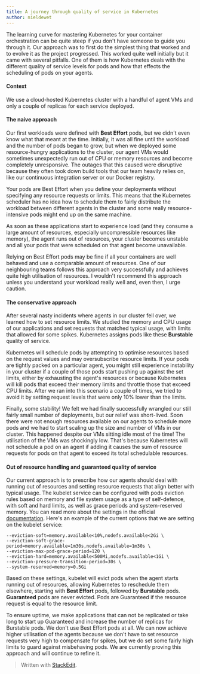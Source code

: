 ```yaml
---
title: A journey through quality of service in Kubernetes
author: nieldewet
---
```

The learning curve for mastering Kubernetes for your container orchestration can be quite steep if you don't have someone to guide you through it. Our approach was to first do the simplest thing that worked and to evolve it as the project progressed. This worked quite well initially but it came with several pitfalls. One of them is how Kubernetes deals with the different quality of service levels for pods and how that effects the scheduling of pods on your agents. <!--more-->

#### Context
We use a cloud-hosted Kubernetes cluster with a handful of agent VMs and only a couple of replicas for each service deployed.

#### The naive approach
Our first workloads were defined with **Best Effort** pods, but we didn't even know what that meant at the time. Initially, it was all fine until the workload and the number of pods began to grow, but when we deployed some resource-hungry applications to the cluster, our agent VMs would sometimes unexpectedly run out of CPU or memory resources and become completely unresponsive. The outages that this caused were disruptive because they often took down build tools that our team heavily relies on, like our continuous integration server or our Docker registry.

Your pods are Best Effort when you define your deployments without specifying any resource requests or limits. This means that the Kubernetes scheduler has no idea how to schedule them to fairly distribute the workload between different agents in the cluster and some really resource-intensive pods might end up on the same machine. 

As soon as these applications start to experience load (and they consume a large amount of resources, especially uncompressible resources like memory), the agent runs out of resources, your cluster becomes unstable and all your pods that were scheduled on that agent become unavailable.

Relying on Best Effort pods may be fine if all your containers are well behaved and use a comparable amount of resources. One of our neighbouring teams follows this approach very successfully and achieves quite high utilisation of resources. I wouldn't recommend this approach unless you understand your workload really well and, even then, I urge caution.

#### The conservative approach
After several nasty incidents where agents in our cluster fell over, we learned how to set resource limits. We studied the memory and CPU usage of our applications and set requests that matched typical usage, with limits that allowed for some spikes. Kubernetes assigns pods like these **Burstable** quality of service.

Kubernetes will schedule pods by attempting to optimise resources based on the request values and may oversubscribe resource limits. If your pods are tightly packed on a particular agent, you might still experience instability in your cluster if a couple of those pods start pushing up against the set limits, either by exhausting the agent's resources or because Kubernetes will kill pods that exceed their memory limits and throttle those that exceed CPU limits. After we ran into this scenario a couple of times, we tried to avoid it by setting request levels that were only 10% lower than the limits.

Finally, some stability! We felt we had finally successfully wrangled our still fairly small number of deployments, but our relief was short-lived. Soon there were not enough resources available on our agents to schedule more pods and we had to start scaling up the size and number of VMs in our cluster. This happened despite our VMs sitting idle most of the time! The utilisation of the VMs was shockingly low. That's because Kubernetes will not schedule a pod on an agent if adding it causes the sum of resource requests for pods on that agent to exceed its total schedulable resources.

#### Out of resource handling and guaranteed quality of service
Our current approach is to prescribe how our agents should deal with running out of resources and setting resource requests that align better with typical usage. The kubelet service can be configured with pods eviction rules based on memory and file system usage as a type of self-defence, with soft and hard limits, as well as grace periods and system-reserved memory. You can read more about the settings in the official [documentation](https://kubernetes.io/docs/tasks/administer-cluster/out-of-resource/). Here's an example of the current options that we are setting on the kubelet service:

    --eviction-soft=memory.available<10%,nodefs.available<2Gi \
	--eviction-soft-grace-period=memory.available=1m30s,nodefs.available=1m30s \
	--eviction-max-pod-grace-period=120 \
	--eviction-hard=memory.available<500Mi,nodefs.available<1Gi \
	--eviction-pressure-transition-period=30s \
	--system-reserved=memory=0.5Gi

Based on these settings, kubelet will evict pods when the agent starts running out of resources, allowing Kubernetes to reschedule them elsewhere, starting with **Best Effort** pods, followed by **Burstable** pods. **Guaranteed** pods are never evicted. Pods are Guaranteed if the resource request is equal to the resource limit.

To ensure uptime, we make applications that can not be replicated or take long to start up Guaranteed and increase the number of replicas for Burstable pods. We don't use Best Effort pods at all. We can now achieve higher utilisation of the agents because we don't have to set resource requests very high to compensate for spikes, but we do set some fairly high limits to guard against misbehaving pods. We are currently proving this approach and will continue to refine it.

> Written with [StackEdit](https://stackedit.io/).

